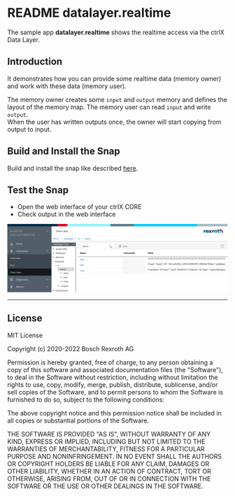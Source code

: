 # README datalayer.realtime

The sample app __datalayer.realtime__ shows the realtime access via the ctrlX Data Layer.

## Introduction

It demonstrates how you can provide some realtime data (memory owner) and work with these data (memory user).

The memory owner creates some `input` and `output` memory and defines the layout of the memory map.
The memory user can read `input` and write `output`.  
When the user has written outputs once, the owner will start copying from output to input.


## Build and Install the Snap

Build and install the snap like described [here](../README.md).

## Test the Snap

* Open the web interface of your ctrlX CORE
* Check output in the web interface

![ctrlX datalayer realtime data](docs/images/datalayer.realtime.png)

___

## License

MIT License

Copyright (c) 2020-2022 Bosch Rexroth AG

Permission is hereby granted, free of charge, to any person obtaining a copy
of this software and associated documentation files (the "Software"), to deal
in the Software without restriction, including without limitation the rights
to use, copy, modify, merge, publish, distribute, sublicense, and/or sell
copies of the Software, and to permit persons to whom the Software is
furnished to do so, subject to the following conditions:

The above copyright notice and this permission notice shall be included in all
copies or substantial portions of the Software.

THE SOFTWARE IS PROVIDED "AS IS", WITHOUT WARRANTY OF ANY KIND, EXPRESS OR
IMPLIED, INCLUDING BUT NOT LIMITED TO THE WARRANTIES OF MERCHANTABILITY,
FITNESS FOR A PARTICULAR PURPOSE AND NONINFRINGEMENT. IN NO EVENT SHALL THE
AUTHORS OR COPYRIGHT HOLDERS BE LIABLE FOR ANY CLAIM, DAMAGES OR OTHER
LIABILITY, WHETHER IN AN ACTION OF CONTRACT, TORT OR OTHERWISE, ARISING FROM,
OUT OF OR IN CONNECTION WITH THE SOFTWARE OR THE USE OR OTHER DEALINGS IN THE
SOFTWARE.
